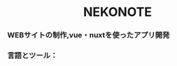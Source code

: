 <h1 align="center">NEKONOTE</h1>
<h3 align="left">WEBサイトの制作,vue・nuxtを使ったアプリ開発</h3>
<h3 align="left">言語とツール：</h3>


